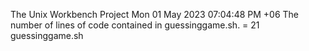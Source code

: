 The Unix Workbench Project
Mon 01 May 2023 07:04:48 PM +06
The number of lines of code contained in guessinggame.sh. = 21 guessinggame.sh 

